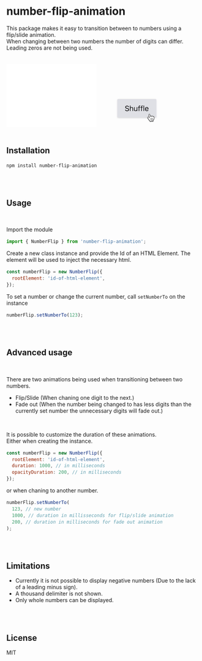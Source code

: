 # number-flip-animation

This package makes it easy to transition between to numbers using a flip/slide animation.<br>
When changing between two numbers the number of digits can differ.<br>
Leading zeros are not being used.<br>
<br><br>
![](./assets/demo1.gif)
![](./assets/demo2.gif)
<br><br>

## Installation

```bash
npm install number-flip-animation
```

<br><br>

## Usage

<br>

Import the module

```javascript
import { NumberFlip } from 'number-flip-animation';
```

Create a new class instance and provide the Id of an HTML Element.
The element will be used to inject the necessary html.

```javascript
const numberFlip = new NumberFlip({
  rootElement: 'id-of-html-element',
});
```

To set a number or change the current number, call `setNumberTo` on the instance

```javascript
numberFlip.setNumberTo(123);
```

<br><br>

## Advanced usage

<br>

There are two animations being used when transitioning between two numbers.

- Flip/Slide (When chaning one digit to the next.)
- Fade out (When the number being changed to has less digits than the currently set number the unnecessary digits will fade out.)

<br>

It is possible to customize the duration of these animations.<br>
Either when creating the instance.

```javascript
const numberFlip = new NumberFlip({
  rootElement: 'id-of-html-element',
  duration: 1000, // in milliseconds
  opacityDuration: 200, // in milliseconds
});
```

or when chaning to another number.

```javascript
numberFlip.setNumberTo(
  123, // new number
  1000, // duration in millisseconds for flip/slide animation
  200, // duration in milliseconds for fade out animation
);
```

<br><br>

## Limitations

- Currently it is not possible to display negative numbers (Due to the lack of a leading minus sign).
- A thousand delimiter is not shown.
- Only whole numbers can be displayed.

<br><br>

## License

MIT
